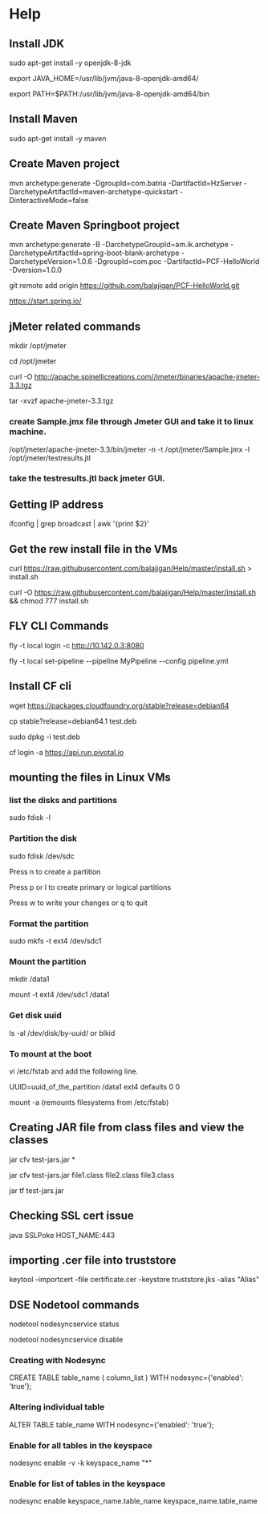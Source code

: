# Help
## Install JDK

sudo apt-get install -y openjdk-8-jdk

export JAVA_HOME=/usr/lib/jvm/java-8-openjdk-amd64/

export PATH=$PATH:/usr/lib/jvm/java-8-openjdk-amd64/bin

## Install Maven
sudo apt-get install -y maven

## Create Maven project

mvn archetype:generate -DgroupId=com.batria -DartifactId=HzServer -DarchetypeArtifactId=maven-archetype-quickstart -DinteractiveMode=false

## Create Maven Springboot project

mvn archetype:generate -B -DarchetypeGroupId=am.ik.archetype -DarchetypeArtifactId=spring-boot-blank-archetype -DarchetypeVersion=1.0.6 -DgroupId=com.poc -DartifactId=PCF-HelloWorld -Dversion=1.0.0

git remote add origin https://github.com/balajigan/PCF-HelloWorld.git

https://start.spring.io/

## jMeter related commands

mkdir /opt/jmeter

cd /opt/jmeter

curl -O http://apache.spinellicreations.com//jmeter/binaries/apache-jmeter-3.3.tgz

tar -xvzf apache-jmeter-3.3.tgz

### create Sample.jmx file through Jmeter GUI and take it to linux machine.

/opt/jmeter/apache-jmeter-3.3/bin/jmeter -n -t /opt/jmeter/Sample.jmx -l /opt/jmeter/testresults.jtl

### take the testresults.jtl back jmeter GUI.

## Getting IP address

ifconfig | grep broadcast | awk '{print $2}'

## Get the rew install file in the VMs

curl https://raw.githubusercontent.com/balajigan/Help/master/install.sh > install.sh

curl -O https://raw.githubusercontent.com/balajigan/Help/master/install.sh && chmod 777 install.sh

## FLY CLI Commands

fly -t local login -c http://10.142.0.3:8080

fly -t local set-pipeline --pipeline MyPipeline --config pipeline.yml

## Install CF cli

wget https://packages.cloudfoundry.org/stable?release=debian64

cp stable\?release\=debian64.1 test.deb

sudo dpkg -i test.deb

cf login -a https://api.run.pivotal.io

## mounting the files in Linux VMs
### list the disks and partitions

sudo fdisk -l

### Partition the disk

sudo fdisk /dev/sdc

Press n to create a partition

Press p or l to create primary or logical partitions

Press w to write your changes or q to quit

### Format the partition

sudo mkfs -t ext4 /dev/sdc1

### Mount the partition

mkdir /data1

mount -t ext4 /dev/sdc1 /data1

### Get disk uuid
ls -al /dev/disk/by-uuid/
or
blkid

### To mount at the boot 

vi /etc/fstab and add the following line.

UUID=uuid_of_the_partition /data1 ext4 defaults 0 0

mount -a (remounts filesystems from /etc/fstab)

## Creating JAR file from class files and view the classes

jar cfv test-jars.jar *

jar cfv test-jars.jar file1.class file2.class file3.class

jar tf test-jars.jar

## Checking SSL cert issue

java SSLPoke HOST_NAME:443

## importing .cer file into truststore

keytool -importcert -file certificate.cer -keystore truststore.jks -alias "Alias"

## DSE Nodetool commands

nodetool nodesyncservice status

nodetool nodesyncservice disable

### Creating with Nodesync

CREATE TABLE table_name ( column_list ) WITH nodesync={'enabled': 'true'};

### Altering individual table

ALTER TABLE table_name WITH nodesync={'enabled': 'true'}; 

### Enable for all tables in the keyspace

nodesync enable -v -k keyspace_name "*"

### Enable for list of tables in the keyspace

nodesync enable keyspace_name.table_name keyspace_name.table_name

